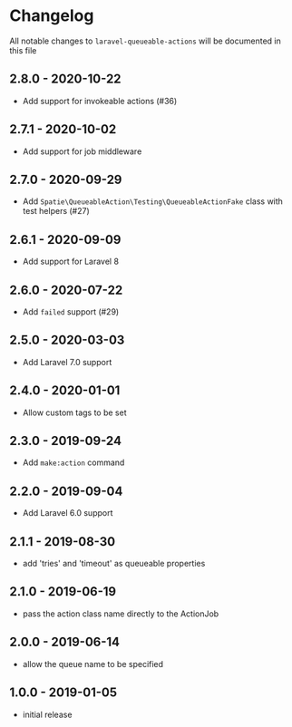 # Changelog

All notable changes to `laravel-queueable-actions` will be documented in this file

## 2.8.0 - 2020-10-22

- Add support for invokeable actions (#36)

## 2.7.1 - 2020-10-02

- Add support for job middleware

## 2.7.0 - 2020-09-29

- Add `Spatie\QueueableAction\Testing\QueueableActionFake` class with test helpers (#27)

## 2.6.1 - 2020-09-09

- Add support for Laravel 8

## 2.6.0 - 2020-07-22

- Add `failed` support (#29)

## 2.5.0 - 2020-03-03

- Add Laravel 7.0 support

## 2.4.0 - 2020-01-01

- Allow custom tags to be set

## 2.3.0 - 2019-09-24

- Add `make:action` command

## 2.2.0 - 2019-09-04

- Add Laravel 6.0 support

## 2.1.1 - 2019-08-30

- add 'tries' and 'timeout' as queueable properties

## 2.1.0 - 2019-06-19

- pass the action class name directly to the ActionJob

## 2.0.0 - 2019-06-14

- allow the queue name to be specified

## 1.0.0 - 2019-01-05

- initial release
